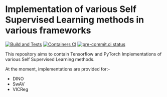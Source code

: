 # Implementation of various Self Supervised Learning methods in various frameworks

[![Build and Tests](https://github.com/SauravMaheshkar/Self-Supervised-Learning/actions/workflows/python.yml/badge.svg)](https://github.com/SauravMaheshkar/Self-Supervised-Learning/actions/workflows/python.yml) [![Containers CI](https://github.com/SauravMaheshkar/Self-Supervised-Learning/actions/workflows/containers.yml/badge.svg)](https://github.com/SauravMaheshkar/Self-Supervised-Learning/actions/workflows/containers.yml) [![pre-commit.ci status](https://results.pre-commit.ci/badge/github/asottile/astpretty/main.svg)](https://results.pre-commit.ci/latest/github/SauravMaheshkar/Self-Supervised-Learning/main)

This repository aims to contain Tensorflow and PyTorch Implementations of various Self Supervised Learning methods.

At the moment, implementations are provided for:-

- DINO
- SwAV
- VICReg
